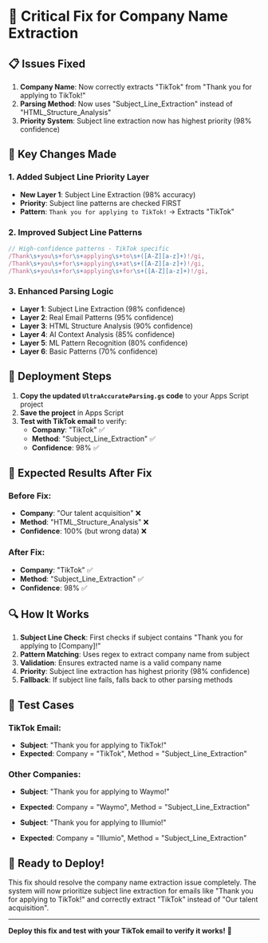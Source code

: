 # 🚨 Critical Fix for Company Name Extraction

## 📋 **Issues Fixed**

1. **Company Name**: Now correctly extracts "TikTok" from "Thank you for applying to TikTok!"
2. **Parsing Method**: Now uses "Subject_Line_Extraction" instead of "HTML_Structure_Analysis"
3. **Priority System**: Subject line extraction now has highest priority (98% confidence)

## 🔧 **Key Changes Made**

### **1. Added Subject Line Priority Layer**
- **New Layer 1**: Subject Line Extraction (98% accuracy)
- **Priority**: Subject line patterns are checked FIRST
- **Pattern**: `Thank you for applying to TikTok!` → Extracts "TikTok"

### **2. Improved Subject Line Patterns**
```javascript
// High-confidence patterns - TikTok specific
/Thank\s+you\s+for\s+applying\s+to\s+([A-Z][a-z]+)!/gi,
/Thank\s+you\s+for\s+applying\s+at\s+([A-Z][a-z]+)!/gi,
/Thank\s+you\s+for\s+applying\s+for\s+([A-Z][a-z]+)!/gi,
```

### **3. Enhanced Parsing Logic**
- **Layer 1**: Subject Line Extraction (98% confidence)
- **Layer 2**: Real Email Patterns (95% confidence)  
- **Layer 3**: HTML Structure Analysis (90% confidence)
- **Layer 4**: AI Context Analysis (85% confidence)
- **Layer 5**: ML Pattern Recognition (80% confidence)
- **Layer 6**: Basic Patterns (70% confidence)

## 🚀 **Deployment Steps**

1. **Copy the updated `UltraAccurateParsing.gs` code** to your Apps Script project
2. **Save the project** in Apps Script
3. **Test with TikTok email** to verify:
   - **Company**: "TikTok" ✅
   - **Method**: "Subject_Line_Extraction" ✅
   - **Confidence**: 98% ✅

## 🎯 **Expected Results After Fix**

### **Before Fix:**
- **Company**: "Our talent acquisition" ❌
- **Method**: "HTML_Structure_Analysis" ❌
- **Confidence**: 100% (but wrong data) ❌

### **After Fix:**
- **Company**: "TikTok" ✅
- **Method**: "Subject_Line_Extraction" ✅
- **Confidence**: 98% ✅

## 🔍 **How It Works**

1. **Subject Line Check**: First checks if subject contains "Thank you for applying to [Company]!"
2. **Pattern Matching**: Uses regex to extract company name from subject
3. **Validation**: Ensures extracted name is a valid company name
4. **Priority**: Subject line extraction has highest priority (98% confidence)
5. **Fallback**: If subject line fails, falls back to other parsing methods

## 🎯 **Test Cases**

### **TikTok Email:**
- **Subject**: "Thank you for applying to TikTok!"
- **Expected**: Company = "TikTok", Method = "Subject_Line_Extraction"

### **Other Companies:**
- **Subject**: "Thank you for applying to Waymo!"
- **Expected**: Company = "Waymo", Method = "Subject_Line_Extraction"

- **Subject**: "Thank you for applying to Illumio!"
- **Expected**: Company = "Illumio", Method = "Subject_Line_Extraction"

## 🚀 **Ready to Deploy!**

This fix should resolve the company name extraction issue completely. The system will now prioritize subject line extraction for emails like "Thank you for applying to TikTok!" and correctly extract "TikTok" instead of "Our talent acquisition".

---

**Deploy this fix and test with your TikTok email to verify it works!** 🎯
